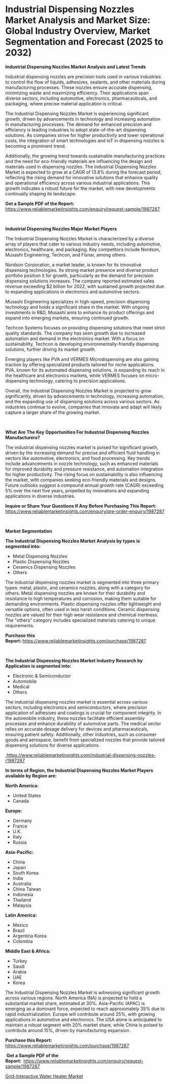 <p><h1>Industrial Dispensing Nozzles Market Analysis and Market Size: Global Industry Overview, Market Segmentation and Forecast (2025 to 2032)</h1></p><p><strong>Industrial Dispensing Nozzles Market Analysis and Latest Trends</strong></p>
<p><p>Industrial dispensing nozzles are precision tools used in various industries to control the flow of liquids, adhesives, sealants, and other materials during manufacturing processes. These nozzles ensure accurate dispensing, minimizing waste and maximizing efficiency. Their applications span diverse sectors, including automotive, electronics, pharmaceuticals, and packaging, where precise material application is critical.</p><p>The Industrial Dispensing Nozzles Market is experiencing significant growth, driven by advancements in technology and increasing automation in manufacturing processes. The demand for enhanced precision and efficiency is leading industries to adopt state-of-the-art dispensing solutions. As companies strive for higher productivity and lower operational costs, the integration of smart technologies and IoT in dispensing nozzles is becoming a prominent trend. </p><p>Additionally, the growing trend towards sustainable manufacturing practices and the need for eco-friendly materials are influencing the design and materials used in dispensing nozzles. The Industrial Dispensing Nozzles Market is expected to grow at a CAGR of 13.8% during the forecast period, reflecting the rising demand for innovative solutions that enhance quality and operational efficiency across various industrial applications. This growth indicates a robust future for the market, with new developments continually shaping its landscape.</p></p>
<p><strong>Get a Sample PDF of the Report:&nbsp;</strong> <a href="https://www.reliablemarketinsights.com/enquiry/request-sample/1987287?utm_campaign=2888&utm_medium=2&utm_source=Github&utm_content=ia&utm_term=02032025&utm_id=industrial-dispensing-nozzles">https://www.reliablemarketinsights.com/enquiry/request-sample/1987287</a></p>
<p>&nbsp;</p>
<p><strong>Industrial Dispensing Nozzles Major Market Players</strong></p>
<p><p>The Industrial Dispensing Nozzles Market is characterized by a diverse array of players that cater to various industry needs, including automotive, electronics, healthcare, and packaging. Key competitors include Nordson, Musashi Engineering, Techcon, and Fisnar, among others. </p><p>Nordson Corporation, a market leader, is known for its innovative dispensing technologies. Its strong market presence and diverse product portfolio position it for growth, particularly as the demand for precision dispensing solutions increases. The company reported estimated sales revenue exceeding $2 billion for 2022, with sustained growth projected due to expanding applications in electronics and automotive sectors.</p><p>Musashi Engineering specializes in high-speed, precision dispensing technology and holds a significant share in the market. With ongoing investments in R&D, Musashi aims to enhance its product offerings and expand into emerging markets, ensuring continued growth.</p><p>Techcon Systems focuses on providing dispensing solutions that meet strict quality standards. The company has seen growth due to increased automation and demand in the electronics market. With a focus on sustainability, Techcon is developing environmentally-friendly dispensing solutions, further driving its market growth.</p><p>Emerging players like PVA and VERMES Microdispensing are also gaining traction by offering specialized products tailored for niche applications. PVA, known for its automated dispensing solutions, is expanding its reach in the healthcare and electronics markets, while VERMES focuses on micro-dispensing technology, catering to precision applications.</p><p>Overall, the Industrial Dispensing Nozzles Market is projected to grow significantly, driven by advancements in technology, increasing automation, and the expanding use of dispensing solutions across various sectors. As industries continue to evolve, companies that innovate and adapt will likely capture a larger share of the growing market.</p></p>
<p>&nbsp;</p>
<p><strong>What Are The Key Opportunities For Industrial Dispensing Nozzles Manufacturers?</strong></p>
<p><p>The industrial dispensing nozzles market is poised for significant growth, driven by the increasing demand for precise and efficient fluid handling in sectors like automotive, electronics, and food processing. Key trends include advancements in nozzle technology, such as enhanced materials for improved durability and pressure resistance, and automation integration for higher productivity. The rising focus on sustainability is also influencing the market, with companies seeking eco-friendly materials and designs. Future outlooks suggest a compound annual growth rate (CAGR) exceeding 5% over the next five years, propelled by innovations and expanding applications in diverse industries.</p></p>
<p><strong>Inquire or Share Your Questions If Any Before Purchasing This Report:</strong> <a href="https://www.reliablemarketinsights.com/enquiry/pre-order-enquiry/1987287?utm_campaign=2888&utm_medium=2&utm_source=Github&utm_content=ia&utm_term=02032025&utm_id=industrial-dispensing-nozzles">https://www.reliablemarketinsights.com/enquiry/pre-order-enquiry/1987287</a></p>
<p>&nbsp;</p>
<p><strong>Market Segmentation</strong></p>
<p><strong>The Industrial Dispensing Nozzles Market Analysis by types is segmented into:</strong></p>
<p><ul><li>Metal Dispensing Nozzles</li><li>Plastic Dispensing Nozzles</li><li>Ceramics Dispensing Nozzles</li><li>Others</li></ul></p>
<p><p>The industrial dispensing nozzles market is segmented into three primary types: metal, plastic, and ceramics nozzles, along with a category for others. Metal dispensing nozzles are known for their durability and resistance to high temperatures and corrosion, making them suitable for demanding environments. Plastic dispensing nozzles offer lightweight and versatile options, often used in less harsh conditions. Ceramic dispensing nozzles are valued for their high wear resistance and chemical inertness. The "others" category includes specialized materials catering to unique requirements.</p></p>
<p><strong>Purchase this Report:&nbsp;</strong><a href="https://www.reliablemarketinsights.com/purchase/1987287?utm_campaign=2888&utm_medium=2&utm_source=Github&utm_content=ia&utm_term=02032025&utm_id=industrial-dispensing-nozzles">https://www.reliablemarketinsights.com/purchase/1987287</a></p>
<p>&nbsp;</p>
<p><strong>The Industrial Dispensing Nozzles Market Industry Research by Application is segmented into:</strong></p>
<p><ul><li>Electronic & Semiconductor</li><li>Automobile</li><li>Medical</li><li>Others</li></ul></p>
<p><p>The industrial dispensing nozzles market is essential across various sectors, including electronics and semiconductors, where precision application of adhesives and coatings is crucial for component integrity. In the automobile industry, these nozzles facilitate efficient assembly processes and enhance durability of automotive parts. The medical sector relies on accurate dosage delivery for devices and pharmaceuticals, ensuring patient safety. Additionally, other industries, such as consumer goods and aerospace, benefit from specialized nozzles that provide tailored dispensing solutions for diverse applications.</p></p>
<p><a href="https://www.reliablemarketinsights.com/industrial-dispensing-nozzles-r1987287?utm_campaign=2888&utm_medium=2&utm_source=Github&utm_content=ia&utm_term=02032025&utm_id=industrial-dispensing-nozzles">&nbsp;https://www.reliablemarketinsights.com/industrial-dispensing-nozzles-r1987287</a></p>
<p><strong>In terms of Region, the Industrial Dispensing Nozzles Market Players available by Region are:</strong></p>
<p>
    <p> <strong> North America: </strong>
        <ul>
            <li>United States</li>
            <li>Canada</li>
        </ul>
        </p> 
    <p> <strong> Europe: </strong>
        <ul>
            <li>Germany</li>
            <li>France</li>
            <li>U.K.</li>
            <li>Italy</li>
            <li>Russia</li>
        </ul>
        </p> 
    <p> <strong> Asia-Pacific: </strong>
        <ul>
            <li>China</li>
            <li>Japan</li>
            <li>South Korea</li>
            <li>India</li>
            <li>Australia</li>
            <li>China Taiwan</li>
            <li>Indonesia</li>
            <li>Thailand</li>
            <li>Malaysia</li>
        </ul>
        </p> 
    <p> <strong> Latin America: </strong>
        <ul>
            <li>Mexico</li>
            <li>Brazil</li>
            <li>Argentina Korea</li>
            <li>Colombia</li>
        </ul>
        </p> 
    <p> <strong> Middle East & Africa: </strong>
        <ul>
            <li>Turkey</li>
            <li>Saudi</li>
            <li>Arabia</li>
            <li>UAE</li>
            <li>Korea</li>
        </ul>
    </p>
    </p>
<p><p>The Industrial Dispensing Nozzles Market is witnessing significant growth across various regions. North America (NA) is projected to hold a substantial market share, estimated at 30%. Asia-Pacific (APAC) is emerging as a dominant force, expected to reach approximately 35% due to rapid industrialization. Europe will contribute around 25%, with growing applications in automotive and electronics. The USA alone is anticipated to maintain a robust segment with 20% market share, while China is poised to contribute around 15%, driven by manufacturing expansion.</p></p>
<p><strong>Purchase this Report: </strong><a href="https://www.reliablemarketinsights.com/purchase/1987287?utm_campaign=2888&utm_medium=2&utm_source=Github&utm_content=ia&utm_term=02032025&utm_id=industrial-dispensing-nozzles">https://www.reliablemarketinsights.com/purchase/1987287</a></p>
<p>&nbsp;<strong>Get a Sample PDF of the Report:&nbsp;&nbsp;</strong><a href="https://www.reliablemarketinsights.com/enquiry/request-sample/1987287?utm_campaign=2888&utm_medium=2&utm_source=Github&utm_content=ia&utm_term=02032025&utm_id=industrial-dispensing-nozzles">https://www.reliablemarketinsights.com/enquiry/request-sample/1987287</a></p>
<p><strong></strong></p>
<p><p><a href="https://github.com/popupioo/Market-Research-Report-List-1/blob/main/grid-interactive-water-heater-market.md?utm_campaign=2888&utm_medium=2&utm_source=Github&utm_content=ia&utm_term=02032025&utm_id=industrial-dispensing-nozzles">Grid-Interactive Water Heater Market</a></p></p>